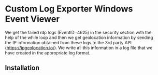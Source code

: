 # Custom Log Exporter Windows Event Viewer

We get the failed rdp logs (EventID=4625) in the security section with the help of the while loop and then we get geolocation information by sending the IP information obtained from these logs to the 3rd party API (https://ipgeolocation.io/). We write all this information in a log file that we have created in the appropriate log format.

## Installation
